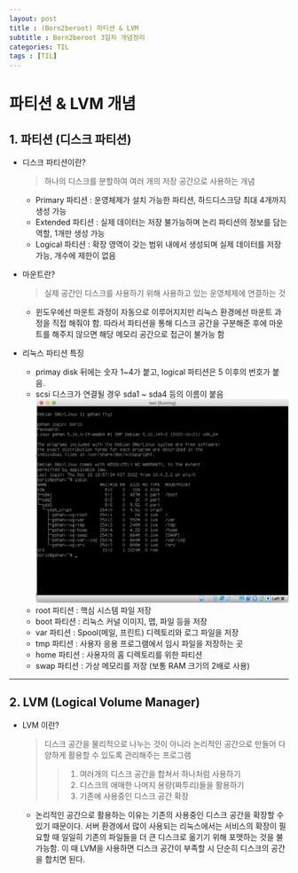 ```yaml
---
layout: post
title : (Born2beroot) 파티션 & LVM
subtitle : Born2beroot 3일차 개념정리
categories: TIL
tags : [TIL]
---
```


# 파티션 & LVM 개념

## 1. 파티션 (디스크 파티션)

- 디스크 파티션이란?
  > 하나의 디스크를 분할하여 여러 개의 저장 공간으로 사용하는 개념
  * Primary 파티션 : 운영체제가 설치 가능한 파티션, 하드디스크당 최대 4개까지 생성 가능
  * Extended 파티션 : 실제 데이터는 저장 불가능하며 논리 파티션의 정보를 담는 역할, 1개만 생성 가능
  * Logical 파티션 : 확장 영역이 갖는 범위 내에서 생성되며 실제 데이터를 저장 가능, 개수에 제한이 없음 

- 마운트란?
  > 실제 공간인 디스크를 사용하기 위해 사용하고 있는 운영체제에 연결하는 것
  * 윈도우에선 마운트 과정이 자동으로 이루어지지만 리눅스 환경에선 마운트 과정을 직접 해줘야 함. 따라서 파티션을 통해 디스크 공간을 구분해준 후에 마운트를 해주지 않으면 해당 메모리 공간으로 접근이 불가능 함

- 리눅스 파티션 특징
  * primay disk 뒤에는 숫자 1~4가 붙고, logical 파티션은 5 이후의 번호가 붙음.
  * scsi 디스크가 연결될 경우 sda1 ~ sda4 등의 이름이 붙음
  ![포트 이미지](https://github.com/borish3198/borish3198.github.io/blob/063288296706fae3eb3354e5be7b2da926ca7ee8/assets/images/post/linux_partition_img.png?raw=true)
  * root 파티션 : 핵심 시스템 파일 저장
  * boot 파티션 : 리눅스 커널 이미지, 맵, 파일 등을 저장
  * var 파티션 : Spool(메일, 프린트) 디렉토리와 로그 파일을 저장
  * tmp 파티션 : 사용자 응용 프로그램에서 임시 파일을 저장하는 곳
  * home 파티션 : 사용자의 홈 디렉토리를 위한 파티션
  * swap 파티션 : 가상 메모리를 저장 (보통 RAM 크기의 2배로 사용)

* * *

## 2. LVM (Logical Volume Manager)

- LVM 이란?
  > 디스크 공간을 물리적으로 나누는 것이 아니라 논리적인 공간으로 만들어 다양하게 활용할 수 있도록 관리해주는 프로그램
  > 
  > > 1. 여러개의 디스크 공간을 합쳐서 하나처럼 사용하기
  > > 2. 디스크의 애매한 나머지 용량(짜투리)들을 활용하기
  > > 3. 기존에 사용중인 디스크 공간 확장

  * 논리적인 공간으로 활용하는 이유는 기존의 사용중인 디스크 공간을 확장할 수 있기 때문이다. 서버 환경에서 많이 사용되는 리눅스에서는 서비스의 확장이 필요할 때 일일히 기존의 파일들을 더 큰 디스크로 옮기기 위해 포맷하는 것을 불가능함. 이 때 LVM을 사용하면 디스크 공간이 부족할 시 단순히 디스크의 공간을 합치면 된다.
  


